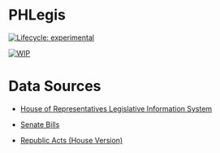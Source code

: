
<!-- README.md is generated from README.Rmd. Please edit that file -->

# PHLegis

<!-- badges: start -->

[![Lifecycle:
experimental](https://img.shields.io/badge/lifecycle-experimental-orange.svg)](https://lifecycle.r-lib.org/articles/stages.html#experimental)

[![WIP](https://www.repostatus.org/badges/latest/wip.svg)]()
<!-- badges: end -->

# Data Sources

-   [House of Representatives Legislative Information
    System](https://congress.gov.ph/legis/)

-   [Senate
    Bills](http://legacy.senate.gov.ph/lis/leg_sys.aspx?congress=18&type=bill)

-   [Republic Acts (House
    Version)](https://congress.gov.ph/legisdocs/?v=ra)
